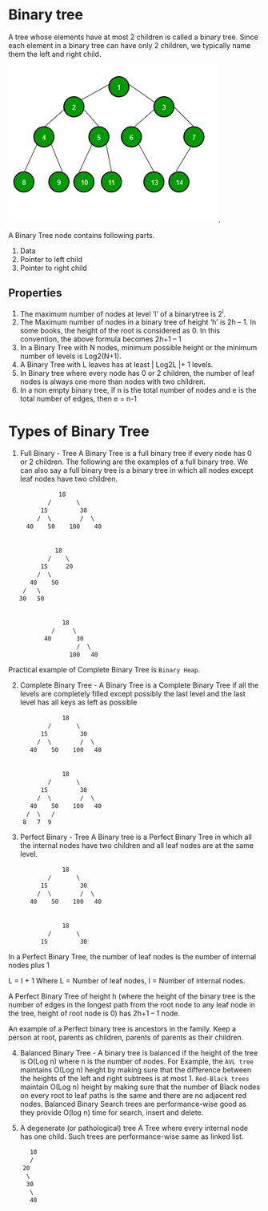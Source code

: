# Binary tree

A tree whose elements have at most 2 children is called a binary tree. Since each element in a binary tree can have only 2 children, we typically name them the left and right child.

![Binary Tree](pics/Binary_tree.png).

A Binary Tree node contains following parts.

1. Data
2. Pointer to left child
3. Pointer to right child

## Properties

1. The maximum number of nodes at level ‘l’ of a binarytree is 2<sup>l</sup>.
2. The Maximum number of nodes in a binary tree of height ‘h’ is 2h – 1. 
In some books, the height of the root is considered as 0. In this convention, the above formula becomes 2h+1 – 1 
3. In a Binary Tree with N nodes, minimum possible height or the minimum number of levels is Log2(N+1).
4. A Binary Tree with L leaves has at least | Log2L |+ 1   levels. 
5. In Binary tree where every node has 0 or 2 children, the number of leaf nodes is always one more than nodes with two children.
6. In a non empty binary tree, if n is the total number of nodes and e is the total number of edges, then e = n-1

# Types of Binary Tree
1. Full Binary - Tree A Binary Tree is a full binary tree if every node has 0 or 2 children. The following are the examples of a full binary tree. We can also say a full binary tree is a binary tree in which all nodes except leaf nodes have two children. 

```
              18
           /       \  
         15         30  
        /  \        /  \
     40    50    100    40


             18
           /    \   
         15     20    
        /  \       
      40    50   
    /   \
   30   50


               18
            /     \  
          40       30  
                   /  \
                 100   40
```
Practical example of Complete Binary Tree is `Binary Heap`. 

2. Complete Binary Tree - A Binary Tree is a Complete Binary Tree if all the levels are completely filled except possibly the last level and the last level has all keys as left as possible
```
               18
           /       \  
         15         30  
        /  \        /  \
      40    50    100   40


               18
           /       \  
         15         30  
        /  \        /  \
      40    50    100   40
     /  \   /
    8   7  9 
```
3. Perfect Binary - Tree A Binary tree is a Perfect Binary Tree in which all the internal nodes have two children and all leaf nodes are at the same level. 
```
               18
           /       \  
         15         30  
        /  \        /  \
      40    50    100   40


               18
           /       \  
         15         30
```

In a Perfect Binary Tree, the number of leaf nodes is the number of internal nodes plus 1   

 L = I + 1 Where L = Number of leaf nodes, I = Number of internal nodes.

A Perfect Binary Tree of height h (where the height of the binary tree is the number of edges in the longest path from the root node to any leaf node in the tree, height of root node is 0) has 2h+1 – 1 node. 

An example of a Perfect binary tree is ancestors in the family. Keep a person at root, parents as children, parents of parents as their children.

4. Balanced Binary Tree - A binary tree is balanced if the height of the tree is O(Log n) where n is the number of nodes. For Example, the `AVL tree` maintains O(Log n) height by making sure that the difference between the heights of the left and right subtrees is at most 1. `Red-Black trees` maintain O(Log n) height by making sure that the number of Black nodes on every root to leaf paths is the same and there are no adjacent red nodes. Balanced Binary Search trees are performance-wise good as they provide O(log n) time for search, insert and delete.

5. A degenerate (or pathological) tree A Tree where every internal node has one child. Such trees are performance-wise same as linked list.
```
      10
      /
    20
     \
     30
      \
      40 
```
